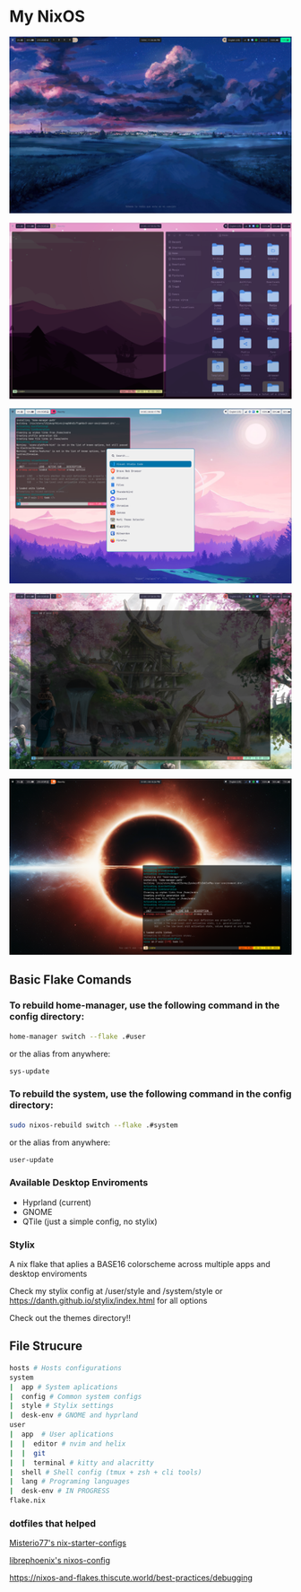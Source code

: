 # My NixOS

![Desktop](https://github.com/andre-brandao/nixos/blob/main/.images/ashes.png?raw=true)

![Desktop](https://github.com/andre-brandao/nixos/blob/main/.images/stella.png?raw=true)

![Desktop](https://github.com/andre-brandao/nixos/blob/main/.images/emil.png?raw=true)

![Desktop](https://github.com/andre-brandao/nixos/blob/main/.images/fairy-floss.png?raw=true)

![Desktop](https://github.com/andre-brandao/nixos/blob/main/.images/gigavolt.png?raw=true)

## Basic Flake Comands

### To rebuild home-manager, use the following command in the config directory:

```bash
home-manager switch --flake .#user
```

or the alias from anywhere:

```bash
sys-update
```

### To rebuild the system, use the following command in the config directory:

```bash
sudo nixos-rebuild switch --flake .#system
```

or the alias from anywhere:

```bash
user-update
```

### Available Desktop Enviroments

- Hyprland (current)
- GNOME
- QTile (just a simple config, no stylix)

### Stylix

A nix flake that aplies a BASE16 colorscheme across multiple apps and desktop enviroments

Check my stylix config at /user/style and /system/style or https://danth.github.io/stylix/index.html for all options

Check out the themes directory!!

## File Strucure

```bash
hosts # Hosts configurations
system
|  app # System aplications
|  config # Common system configs
|  style # Stylix settings
|  desk-env # GNOME and hyprland
user
|  app  # User aplications
|  |  editor # nvim and helix
|  |  git
|  |  terminal # kitty and alacritty
|  shell # Shell config (tmux + zsh + cli tools)
|  lang # Programing languages
|  desk-env # IN PROGRESS
flake.nix
```

### dotfiles that helped

[Misterio77's nix-starter-configs](https://github.com/Misterio77/nix-starter-configs)

[librephoenix's nixos-config](https://github.com/librephoenix/nixos-config)

https://nixos-and-flakes.thiscute.world/best-practices/debugging